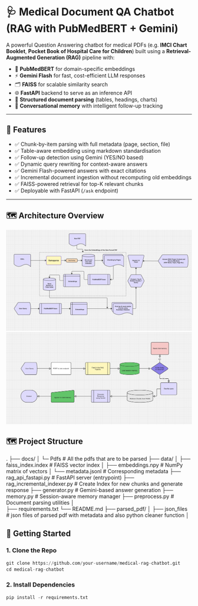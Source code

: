 # 🩺 Medical Document QA Chatbot (RAG with PubMedBERT + Gemini)

A powerful Question Answering chatbot for medical PDFs (e.g. **IMCI Chart Booklet**, **Pocket Book of Hospital Care for Children**) built using a **Retrieval-Augmented Generation (RAG)** pipeline with:

- 🧠 **PubMedBERT** for domain-specific embeddings  
- ⚡ **Gemini Flash** for fast, cost-efficient LLM responses  
- 🗂️ **FAISS** for scalable similarity search  
- 🌐 **FastAPI** backend to serve as an inference API  
- 🧾 **Structured document parsing** (tables, headings, charts)  
- 💬 **Conversational memory** with intelligent follow-up tracking  

---

## 🔧 Features

- ✅ Chunk-by-item parsing with full metadata (page, section, file)
- ✅ Table-aware embedding using markdown standardisation
- ✅ Follow-up detection using Gemini (YES/NO based)
- ✅ Dynamic query rewriting for context-aware answers
- ✅ Gemini Flash-powered answers with exact citations
- ✅ Incremental document ingestion without recomputing old embeddings
- ✅ FAISS-powered retrieval for top-K relevant chunks
- ✅ Deployable with FastAPI (`/ask` endpoint)

---

## 🗺️ Architecture Overview

![Architecture Diagram](RAG_Pipeline.png)
![Architecture Diagram](Follow-up.png)

## 🗺️ Project Structure
.
├── docs/
│   └─ Pdfs                  # All the pdfs that are to be parsed
├── data/
│   ├── faiss_index.index        # FAISS vector index
│   ├── embeddings.npy           # NumPy matrix of vectors
│   └── metadata.jsonl           # Corresponding metadata
├── rag_api_fastapi.py                # FastAPI server (entrypoint)
├── rag_incremental_indexer.py        # Create Index for new chunks and generate response
├── generator.py                 # Gemini-based answer generation
├── memory.py                    # Session-aware memory manager
├── preprocess.py                # Document parsing utilities
│                            
├── requirements.txt
└── README.md
├── parsed_pdf/
│   ├── json_files        # json files of parsed pdf with metadata and also python cleaner function
│   


## 🚀 Getting Started 

### 1. Clone the Repo

```python
git clone https://github.com/your-username/medical-rag-chatbot.git
cd medical-rag-chatbot
```
### 2. Install Dependencies

```python
pip install -r requirements.txt
```



